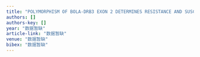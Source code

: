 ```yaml
---
title: "POLYMORPHISM OF BOLA-DRB3 EXON 2 DETERMINES RESISTANCE AND SUSCEPTIBILITY TO PERSISTENT LYMPHOCYTOSIS CAUSED BY BOVINE LEUKEMIA-VIRUS"
authors: []
authors-key: []
year: "数据暂缺"
article-link: "数据暂缺"
venue: "数据暂缺"
bibex: "数据暂缺"
---
```

